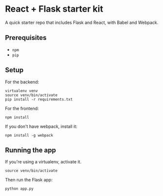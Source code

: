 
# React + Flask starter kit

A quick starter repo that includes Flask and React, with Babel and Webpack.

## Prerequisites

- `npm`
- `pip`

## Setup

For the backend:

```
virtualenv venv
source venv/bin/activate
pip install -r requirements.txt
```

For the frontend:

```
npm install
```

If you don't have webpack, install it:

```
npm install -g webpack
```

## Running the app

If you're using a virtualenv, activate it.

```
source venv/bin/activate
```

Then run the Flask app:

```
python app.py
```

